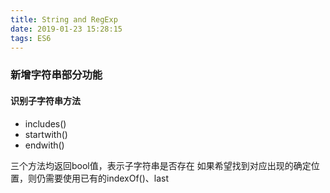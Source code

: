 ```yaml
---
title: String and RegExp
date: 2019-01-23 15:28:15
tags: ES6
---
```

### 新增字符串部分功能
#### 识别子字符串方法
- includes()
- startwith()
- endwith()

三个方法均返回bool值，表示子字符串是否存在
如果希望找到对应出现的确定位置，则仍需要使用已有的indexOf()、last